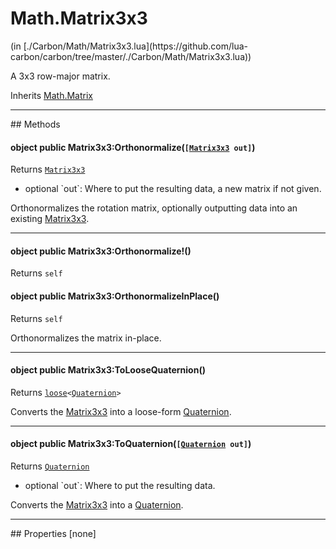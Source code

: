 <link href="../../style.css" rel="stylesheet" type="text/css"/>
<h1 class="class-title">Math.Matrix3x3</h1>
<span class="file-link">(in [./Carbon/Math/Matrix3x3.lua](https://github.com/lua-carbon/carbon/tree/master/./Carbon/Math/Matrix3x3.lua))</span><br/>

A 3x3 row-major matrix.

<span class="bold">Inherits <a href="Classes/Math.Matrix">Math.Matrix</a></span>

<hr />
## Methods
<h4 class="method-name"><span class="doc-scope doc-object">object</span> <span class="doc-visibility doc-public">public</span> Matrix3x3:Orthonormalize(<code>[<a href="Classes/Math.Matrix3x3">Matrix3x3</a> out]</code>)</h4>
<p class="method-returns bold">Returns <code><a href="Classes/Math.Matrix3x3">Matrix3x3</a></code></p>
<ul class="doc-arg-list">
<li><span class="doc-arg-level doc-optional">optional</span>  `out`: Where to put the resulting data, a new matrix if not given.</li>
</ul>

Orthonormalizes the rotation matrix, optionally outputting data into an existing <a href="Classes/Math.Matrix3x3">Matrix3x3</a>.
<hr/>
<h4 class="method-name"><span class="doc-scope doc-object">object</span> <span class="doc-visibility doc-public">public</span> Matrix3x3:Orthonormalize!()</h4>
<p class="method-returns bold">Returns <code>self</code></p><h4 class="method-name"><span class="doc-scope doc-object">object</span> <span class="doc-visibility doc-public">public</span> Matrix3x3:OrthonormalizeInPlace()</h4>
<p class="method-returns bold">Returns <code>self</code></p>
<ul class="doc-arg-list">

</ul>

Orthonormalizes the matrix in-place.
<hr/>
<h4 class="method-name"><span class="doc-scope doc-object">object</span> <span class="doc-visibility doc-public">public</span> Matrix3x3:ToLooseQuaternion()</h4>
<p class="method-returns bold">Returns <code><a href="Types#loose">loose</a>&lt;<a href="Classes/Math.Quaternion">Quaternion</a>&gt;</code></p>
<ul class="doc-arg-list">

</ul>

Converts the <a href="Classes/Math.Matrix3x3">Matrix3x3</a> into a loose-form <a href="Classes/Math.Quaternion">Quaternion</a>.
<hr/>
<h4 class="method-name"><span class="doc-scope doc-object">object</span> <span class="doc-visibility doc-public">public</span> Matrix3x3:ToQuaternion(<code>[<a href="Classes/Math.Quaternion">Quaternion</a> out]</code>)</h4>
<p class="method-returns bold">Returns <code><a href="Classes/Math.Quaternion">Quaternion</a></code></p>
<ul class="doc-arg-list">
<li><span class="doc-arg-level doc-optional">optional</span>  `out`: Where to put the resulting data.</li>
</ul>

Converts the <a href="Classes/Math.Matrix3x3">Matrix3x3</a> into a <a href="Classes/Math.Quaternion">Quaternion</a>.

<hr />
## Properties
[none]